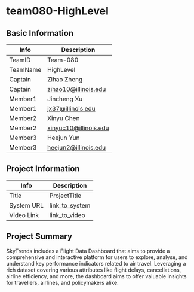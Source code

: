 # team080-HighLevel

## Basic Information

|   Info      |        Description     |
| ----------- | ---------------------- |
| TeamID      |        Team-080        |
| TeamName    |        HighLevel       |
| Captain     |      Zihao Zheng       |
| Captain     |  zihao10@illinois.edu  |
| Member1     |       Jincheng Xu      |
| Member1     |    jx37@illinois.edu   |
| Member2     |        Xinyu Chen      |
| Member2     |  xinyuc10@illinois.edu |
| Member3     |       Heejun Yun       |
| Member3     | heejun2@illinois.edu   |

## Project Information

|   Info      |        Description     |
| ----------- | ---------------------- |
|  Title      |       ProjectTitle     |
| System URL  |      link_to_system    |
| Video Link  |      link_to_video     |

## Project Summary

SkyTrends includes a Flight Data Dashboard that aims to provide a comprehensive and interactive platform for users to explore, analyse, and understand key performance indicators related to air travel. Leveraging a rich dataset covering various attributes like flight delays, cancellations, airline efficiency, and more, the dashboard aims to offer valuable insights for travellers, airlines, and policymakers alike.
